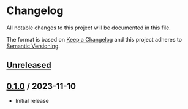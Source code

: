 # Changelog
All notable changes to this project will be documented in this file.

The format is based on [Keep a Changelog](http://keepachangelog.com/en/1.0.0/)
and this project adheres to [Semantic Versioning](http://semver.org/spec/v2.0.0.html).

## [Unreleased]

## [0.1.0] / 2023-11-10
- Initial release

[Unreleased]: https://github.com/vipentti/dotnet-check-updates/compare/0.1.0...HEAD
[0.1.0]: https://github.com/vipentti/dotnet-check-updates/tree/0.1.0
